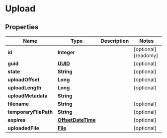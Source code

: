 

# Upload

## Properties

Name | Type | Description | Notes
------------ | ------------- | ------------- | -------------
**id** | **Integer** |  |  [optional] [readonly]
**guid** | [**UUID**](UUID.md) |  |  [optional]
**state** | **String** |  |  [optional]
**uploadOffset** | **Long** |  |  [optional]
**uploadLength** | **Long** |  |  [optional]
**uploadMetadata** | **String** |  | 
**filename** | **String** |  |  [optional]
**temporaryFilePath** | **String** |  |  [optional]
**expires** | [**OffsetDateTime**](OffsetDateTime.md) |  |  [optional]
**uploadedFile** | [**File**](File.md) |  |  [optional]



